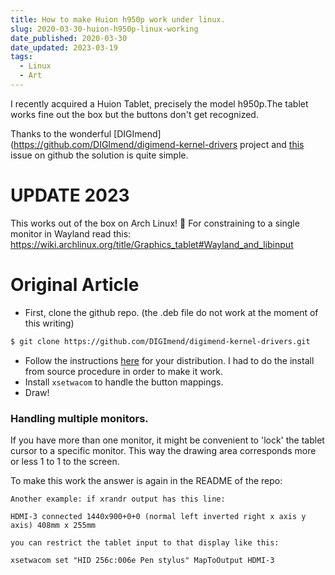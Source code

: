 ```yaml
---
title: How to make Huion h950p work under linux.
slug: 2020-03-30-huion-h950p-linux-working
date_published: 2020-03-30
date_updated: 2023-03-19
tags:
  - Linux
  - Art
---
```


I recently acquired a Huion Tablet, precisely the model h950p.The tablet works fine out the box but the buttons don't get recognized.

Thanks to the wonderful [DIGImend](https://github.com/DIGImend/digimend-kernel-drivers project and [this](https://github.com/DIGImend/digimend-kernel-drivers/issues/308#issuecomment-586072412) issue on github the solution is quite simple.

<!-- more -->

# UPDATE 2023

This works out of the box on Arch Linux! 🚀
For constraining to a single monitor in Wayland read this: https://wiki.archlinux.org/title/Graphics_tablet#Wayland_and_libinput

# Original Article

- First, clone the github repo. (the .deb file do not work at the moment of this writing)

```bash
$ git clone https://github.com/DIGImend/digimend-kernel-drivers.git
```

- Follow the instructions [here](https://github.com/DIGImend/digimend-kernel-drivers#installing) for your distribution. I had to do the install from source procedure in order to make it work.
- Install `xsetwacom` to handle the button mappings.
- Draw!

### Handling multiple monitors.

If you have more than one monitor, it might be convenient to 'lock' the tablet cursor to a specific monitor. This way the drawing area corresponds more or less 1 to 1 to the screen.

To make this work the answer is again in the README of the repo:

```
Another example: if xrandr output has this line:

HDMI-3 connected 1440x900+0+0 (normal left inverted right x axis y axis) 408mm x 255mm

you can restrict the tablet input to that display like this:

xsetwacom set "HID 256c:006e Pen stylus" MapToOutput HDMI-3

```

